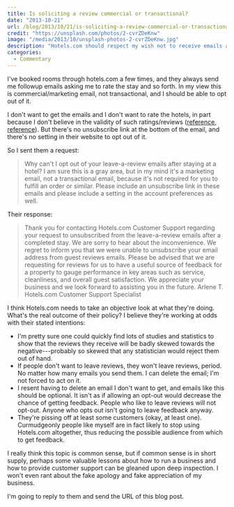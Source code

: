 ```yaml
---
title: Is soliciting a review commercial or transactional?
date: "2013-10-21"
url: /blog/2013/10/21/is-soliciting-a-review-commercial-or-transactional/
credit: "https://unsplash.com/photos/2-cvrZDeKnw"
image: "/media/2013/10/unsplash-photos-2-cvrZDeKnw.jpg"
description: "Hotels.com should respect my wish not to receive emails asking me to review hotels."
categories:
  - Commentary
---
```


I've booked rooms through hotels.com a few times, and they always send me followup emails asking me to rate the stay and so forth. In my view this is commercial/marketing email, not transactional, and I should be able to opt out of it.

<!--more-->

I don't want to get the emails and I don't want to rate the hotels, in part because I don't believe in the validity of such ratings/reviews ([reference](http://www.forbes.com/sites/cherylsnappconner/2013/05/09/the-dark-side-of-reputation-management-how-it-affects-your-business/), [reference](http://www.edmunds.com/about/press/edmundscom-reaches-settlement-with-company-accused-of-submitting-fraudulent-car-dealer-ratings-and-reviews.html)). But there's no unsubscribe link at the bottom of the email, and there's no setting in their website to opt out of it. 

So I sent them a request: 

> Why can't I opt out of your leave-a-review emails after staying at a hotel? I am sure this is a gray area, but in my mind it's a marketing email, not a transactional email, because it's not required for you to fulfill an order or similar. Please include an unsubscribe link in these emails and please include a setting in the account preferences as well.



Their response: 

> Thank you for contacting Hotels.com Customer Support regarding your request to unsubscribed from the leave-a-review emails after a completed stay. 
> We are sorry to hear about the inconvenience. 
> We regret to inform you that we were unable to unsubscribe your email address from guest reviews emails. Please be advised that we are requesting for reviews for us to have a useful source of feedback for a property to gauge performance in key areas such as service, cleanliness, and overall guest satisfaction. 
> We appreciate your business and we look forward to assisting you in the future. 
> Arlene T. 
> Hotels.com Customer Support Specialist

I think Hotels.com needs to take an objective look at what they're doing. What's the real outcome of their policy? I believe they're working at odds with their stated intentions: 

*   I'm pretty sure one could quickly find lots of studies and statistics to show that the reviews they receive will be badly skewed towards the negative---probably so skewed that any statistician would reject them out of hand. 
*   If people don't want to leave reviews, they won't leave reviews, period. No matter how many emails you send them. I can delete the email; I'm not forced to act on it. 
*   I resent having to delete an email I don't want to get, and emails like this should be optional. It isn't as if allowing an opt-out would decrease the chance of getting feedback. People who like to leave reviews will not opt-out. Anyone who opts out isn't going to leave feedback anyway. 
*   They're pissing off at least some customers (okay, at least one). Curmudgeonly people like myself are in fact likely to stop using Hotels.com altogether, thus reducing the possible audience from which to get feedback. 


I really think this topic is common sense, but if common sense is in short supply, perhaps some valuable lessons about how to run a business and how to provide customer support can be gleaned upon deep inspection. I won't even rant about the fake apology and fake appreciation of my business. 

I'm going to reply to them and send the URL of this blog post.



